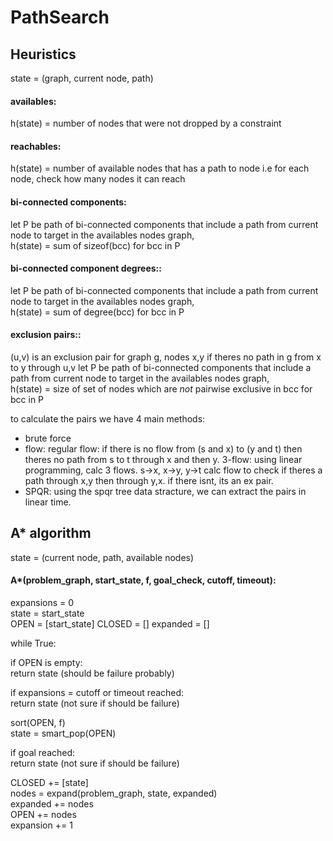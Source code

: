 # PathSearch

## Heuristics
state = (graph, current node, path)

#### availables:
h(state) = number of nodes that were not dropped by a constraint

#### reachables:
h(state) = number of available nodes that has a path to node
i.e for each node, check how many nodes it can reach

#### bi-connected components:
let P be path of bi-connected components that include a path from current node to target in the availables nodes graph,  
h(state) = sum of sizeof(bcc) for bcc in P

#### bi-connected component degrees::
let P be path of bi-connected components that include a path from current node to target in the availables nodes graph,  
h(state) = sum of degree(bcc) for bcc in P

#### exclusion pairs::
(u,v) is an exclusion pair for graph g, nodes x,y if theres no path in g from x to y through u,v
let P be path of bi-connected components that include a path from current node to target in the availables nodes graph,  
h(state) = size of set of nodes which are *not* pairwise exclusive in bcc for bcc in P

to calculate the pairs we have 4 main methods:
- brute force
- flow: 
    regular flow: if there is no flow from (s and x) to (y and t) then theres no path from s to t through x and then y. 
    3-flow: using linear programming, calc 3 flows. s->x, x->y, y->t
    calc flow to check if theres a path through x,y then through y,x. if there isnt, its an ex pair.
- SPQR: 
    using the spqr tree data stracture, we can extract the pairs in linear time.
  



## A* algorithm  
state = (current node, path, available nodes)  
#### A*(problem_graph, start_state, f, goal_check, cutoff, timeout):
expansions = 0  
state = start_state  
OPEN = [start_state]
CLOSED = []
expanded = []

while True:  

if OPEN is empty:  
return state (should be failure probably)

if expansions = cutoff or timeout reached:  
return state (not sure if should be failure)

sort(OPEN, f)  
state = smart_pop(OPEN)

if goal reached:  
return state (not sure if should be failure)

CLOSED += [state]  
nodes = expand(problem_graph, state, expanded)  
expanded += nodes  
OPEN += nodes  
expansion += 1
    
      
      
      
      
      
      
      
      
      
      
      
      
